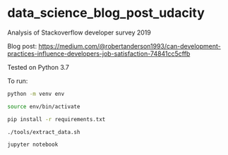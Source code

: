 # data_science_blog_post_udacity
Analysis of Stackoverflow developer survey 2019

Blog post:
https://medium.com/@robertanderson1993/can-development-practices-influence-developers-job-satisfaction-74841cc5cffb

Tested on Python 3.7

To run:

```sh
python -m venv env

source env/bin/activate

pip install -r requirements.txt

./tools/extract_data.sh

jupyter notebook
```
